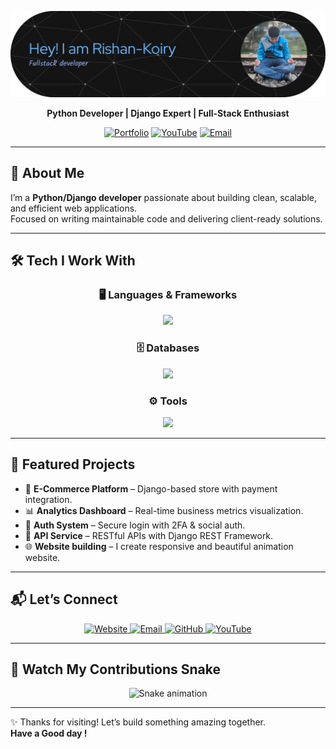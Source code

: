 <div align="center">

![GitHub Header Banner](<github-header-banner%20(1).png>)

**Python Developer | Django Expert | Full-Stack Enthusiast**

[![Portfolio](https://img.shields.io/badge/Portfolio-rishankoiry.vercel.app-64ffda?style=for-the-badge&logo=vercel&logoColor=white)](https://rishankoiry.vercel.app)
[![YouTube](https://img.shields.io/badge/YouTube-FF0000?style=for-the-badge&logo=youtube&logoColor=white)](https://www.youtube.com/@Rishankoiry)
[![Email](https://img.shields.io/badge/Email-D14836?style=for-the-badge&logo=gmail&logoColor=white)](mailto:rishankoiry@gmail.com)

</div>

---

## 🚀 About Me

I’m a **Python/Django developer** passionate about building clean, scalable, and efficient web applications.  
Focused on writing maintainable code and delivering client-ready solutions.

---

## 🛠 Tech I Work With

<div align="center">

### 🖥️ Languages & Frameworks

<img src="https://skillicons.dev/icons?i=python,django,flask,js,react,html,css,tailwind" />

### 🗄️ Databases

<img src="https://skillicons.dev/icons?i=postgresql,mysql,sqlite" />

### ⚙️ Tools

<img src="https://skillicons.dev/icons?i=git,docker,vscode,github" />

</div>

---

## 🌟 Featured Projects

- 🛒 **E-Commerce Platform** – Django-based store with payment integration.
- 📊 **Analytics Dashboard** – Real-time business metrics visualization.
- 🔐 **Auth System** – Secure login with 2FA & social auth.
- 🤖 **API Service** – RESTful APIs with Django REST Framework.
- 🌐 **Website building** – I create responsive and beautiful animation website.

---

## 📬 Let’s Connect

<div align="center">
  <a href="https://rishankoiry.vercel.app" target="_blank">
    <img src="https://img.shields.io/badge/Website-64FFDA?style=for-the-badge&logo=google-chrome&logoColor=black" alt="Website"/>
  </a>
  <a href="mailto:rishankoiry@gmail.com" target="_blank">
    <img src="https://img.shields.io/badge/Email-D14836?style=for-the-badge&logo=gmail&logoColor=white" alt="Email"/>
  </a>
  <a href="https://github.com/Rishan-Koiry" target="_blank">
    <img src="https://img.shields.io/badge/GitHub-100000?style=for-the-badge&logo=github&logoColor=white" alt="GitHub"/>
  </a>
  <a href="https://www.youtube.com/@Rishankoiry" target="_blank">
    <img src="https://img.shields.io/badge/YouTube-FF0000?style=for-the-badge&logo=youtube&logoColor=white" alt="YouTube"/>
  </a>
</div>

---

## 🐍 Watch My Contributions Snake

<div align="center">
  
![Snake animation](https://github.com/Rishan-Koiry/Rishan-Koiry/blob/output/github-contribution-grid-snake.svg)

</div>

---

✨ Thanks for visiting! Let’s build something amazing together.  
**Have a Good day !**

